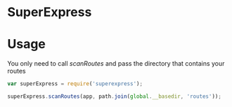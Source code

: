 # SuperExpress

# Usage

You only need to call *scanRoutes* and pass the directory that contains your routes

```javascript
var superExpress = require('superexpress');

superExpress.scanRoutes(app, path.join(global.__basedir, 'routes'));
```
